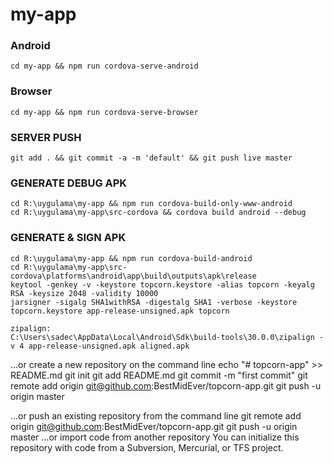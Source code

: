 # my-app

### Android
```
cd my-app && npm run cordova-serve-android
```

### Browser
```
cd my-app && npm run cordova-serve-browser
```

### SERVER PUSH
```
git add . && git commit -a -m 'default' && git push live master
```

### GENERATE DEBUG APK ###
```
cd R:\uygulama\my-app && npm run cordova-build-only-www-android
cd R:\uygulama\my-app\src-cordova && cordova build android --debug
```

### GENERATE & SIGN APK ###
```
cd R:\uygulama\my-app && npm run cordova-build-android
cd R:\uygulama\my-app\src-cordova\platforms\android\app\build\outputs\apk\release
keytool -genkey -v -keystore topcorn.keystore -alias topcorn -keyalg RSA -keysize 2048 -validity 10000
jarsigner -sigalg SHA1withRSA -digestalg SHA1 -verbose -keystore topcorn.keystore app-release-unsigned.apk topcorn

zipalign:
C:\Users\sadec\AppData\Local\Android\Sdk\build-tools\30.0.0\zipalign -v 4 app-release-unsigned.apk aligned.apk
```



…or create a new repository on the command line
echo "# topcorn-app" >> README.md
git init
git add README.md
git commit -m "first commit"
git remote add origin git@github.com:BestMidEver/topcorn-app.git
git push -u origin master
                
…or push an existing repository from the command line
git remote add origin git@github.com:BestMidEver/topcorn-app.git
git push -u origin master
…or import code from another repository
You can initialize this repository with code from a Subversion, Mercurial, or TFS project.